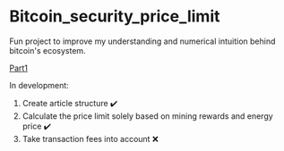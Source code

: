 # Bitcoin_security_price_limit

Fun project to improve my understanding and numerical intuition behind bitcoin's ecosystem.

[Part1](https://medium.com/@pazderka.adam/bitcoins-long-term-security-problem-part-1-c7c7a610b0ba)

In development:
1) Create article structure ✔️
2) Calculate the price limit solely based on mining rewards and energy price ✔️
3) Take transaction fees into account ❌
